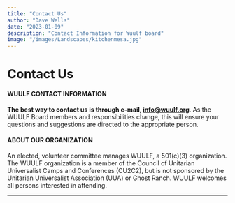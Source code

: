 ```yaml
---
title: "Contact Us"
author: "Dave Wells"
date: "2023-01-09"
description: "Contact Information for Wuulf board"
image: "/images/Landscapes/kitchenmesa.jpg"
---
```


# Contact Us

#### WUULF CONTACT INFORMATION
**The best way to contact us is through e-mail, [info@wuulf.org](mailto:info@wuulf.org)**. As the WUULF Board members and responsibilities change, this will ensure your questions and suggestions are directed to the appropriate person.

 

#### ABOUT OUR ORGANIZATION
An elected, volunteer committee manages WUULF, a 501(c)(3) organization.  The WUULF organization is a member of the Council of Unitarian Universalist Camps and Conferences (CU2C2), but is not sponsored by the Unitarian Universalist Association (UUA) or Ghost Ranch.  WUULF welcomes all persons interested in attending.

---